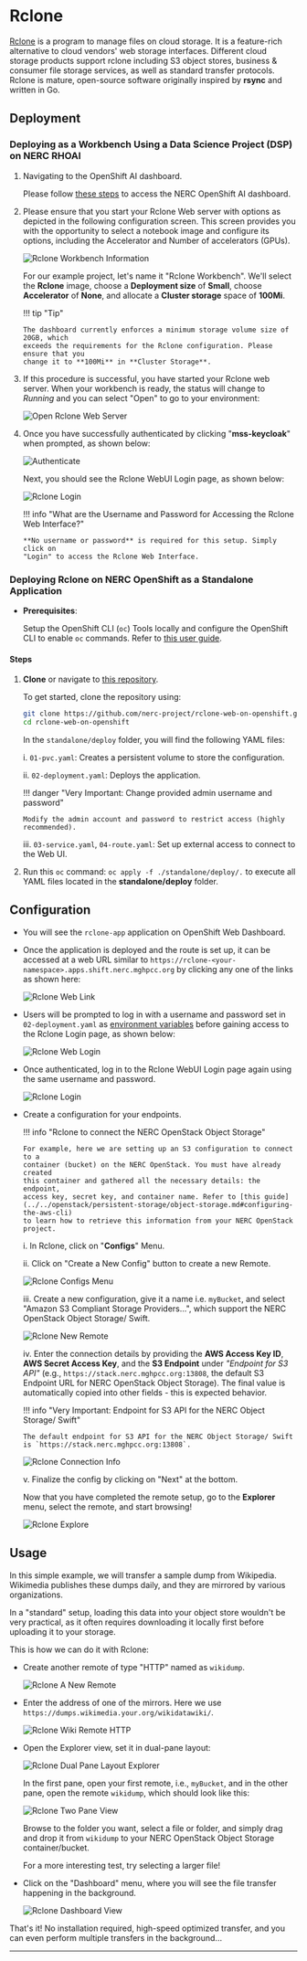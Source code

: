 # Rclone

[Rclone](https://rclone.org/) is a program to manage files on cloud storage. It
is a feature-rich alternative to cloud vendors' web storage interfaces. Different
cloud storage products support rclone including S3 object stores, business &
consumer file storage services, as well as standard transfer protocols. Rclone
is mature, open-source software originally inspired by **rsync** and written in Go.

## Deployment

### Deploying as a Workbench Using a Data Science Project (DSP) on NERC RHOAI

1.  Navigating to the OpenShift AI dashboard.

    Please follow [these steps](../../openshift-ai/logging-in/access-the-rhoai-dashboard.md)
    to access the NERC OpenShift AI dashboard.

2.  Please ensure that you start your Rclone Web server with options as depicted
    in the following configuration screen. This screen provides you with the opportunity
    to select a notebook image and configure its options, including the Accelerator
    and Number of accelerators (GPUs).

    ![Rclone Workbench Information](images/rclone-workbench.png)

    For our example project, let's name it "Rclone Workbench". We'll select the
    **Rclone** image, choose a **Deployment size** of **Small**, choose **Accelerator**
    of **None**, and allocate a **Cluster storage** space of **100Mi**.

    !!! tip "Tip"

        The dashboard currently enforces a minimum storage volume size of 20GB, which
        exceeds the requirements for the Rclone configuration. Please ensure that you
        change it to **100Mi** in **Cluster Storage**.

3.  If this procedure is successful, you have started your Rclone web server. When
    your workbench is ready, the status will change to _Running_ and you can select
    "Open" to go to your environment:

    ![Open Rclone Web Server](images/open-rclone-web-server.png)

4.  Once you have successfully authenticated by clicking "**mss-keycloak**" when
    prompted, as shown below:

    ![Authenticate](images/authenticate-user.png)

    Next, you should see the Rclone WebUI Login page, as shown below:

    ![Rclone Login](images/RHOAI-Rclone-login.png)

    !!! info "What are the Username and Password for Accessing the Rclone Web Interface?"

        **No username or password** is required for this setup. Simply click on
        "Login" to access the Rclone Web Interface.

### Deploying Rclone on NERC OpenShift as a Standalone Application

-   **Prerequisites**:

    Setup the OpenShift CLI (`oc`) Tools locally and configure the OpenShift CLI
    to enable `oc` commands. Refer to [this user guide](../../openshift/logging-in/setup-the-openshift-cli.md).

#### Steps

1.  **Clone** or navigate to [this repository](https://github.com/nerc-project/rclone-web-on-openshift.git).

    To get started, clone the repository using:

    ```sh
    git clone https://github.com/nerc-project/rclone-web-on-openshift.git
    cd rclone-web-on-openshift
    ```

    In the `standalone/deploy` folder, you will find the following YAML files:

    i. `01-pvc.yaml`: Creates a persistent volume to store the configuration.

    ii. `02-deployment.yaml`: Deploys the application.

    !!! danger "Very Important: Change provided admin username and password"

        Modify the admin account and password to restrict access (highly recommended).

    iii. `03-service.yaml`, `04-route.yaml`: Set up external access to connect to
    the Web UI.

2. Run this `oc` command: `oc apply -f ./standalone/deploy/.` to execute all YAML
files located in the **standalone/deploy** folder.

## Configuration

-   You will see the `rclone-app` application on OpenShift Web Dashboard.

-   Once the application is deployed and the route is set up, it can be accessed
    at a web URL similar to `https://rclone-<your-namespace>.apps.shift.nerc.mghpcc.org`
    by clicking any one of the links as shown here:

    ![Rclone Web Link](images/Rclone-route-link.png)

-   Users will be prompted to log in with a username and password set in
    `02-deployment.yaml` as [environment variables](https://github.com/nerc-project/rclone-web-on-openshift/blob/main/standalone/deploy/02-deployment.yaml#L40-L43)
    before gaining access to the Rclone Login page, as shown below:

    ![Rclone Web Login](images/rclone-web-login.png)  

-   Once authenticated, log in to the Rclone WebUI Login page again using the same
    username and password.

    ![Rclone Login](images/Rclone-login.png)

-   Create a configuration for your endpoints.

    !!! info "Rclone to connect the NERC OpenStack Object Storage"

        For example, here we are setting up an S3 configuration to connect to a
        container (bucket) on the NERC OpenStack. You must have already created
        this container and gathered all the necessary details: the endpoint,
        access key, secret key, and container name. Refer to [this guide](../../openstack/persistent-storage/object-storage.md#configuring-the-aws-cli)
        to learn how to retrieve this information from your NERC OpenStack project.

    i. In Rclone, click on "**Configs**" Menu.  

    ii. Click on "Create a New Config" button to create a new Remote.

    ![Rclone Configs Menu](images/Rclone-configs-menu.png)

    iii. Create a new configuration, give it a name i.e. `myBucket`, and select
    "Amazon S3 Compliant Storage Providers...", which support the NERC OpenStack
    Object Storage/ Swift.

    ![Rclone New Remote](images/Rclone-config-setup.png)

    iv. Enter the connection details by providing the **AWS Access Key ID**,
    **AWS Secret Access Key**, and the **S3 Endpoint** under
    _"Endpoint for S3 API"_ (e.g., `https://stack.nerc.mghpcc.org:13808`, the
    default S3 Endpoint URL for NERC OpenStack Object Storage). The final value
    is automatically copied into other fields - this is expected behavior.

    !!! info "Very Important: Endpoint for S3 API for the NERC Object Storage/ Swift"

        The default endpoint for S3 API for the NERC Object Storage/ Swift is `https://stack.nerc.mghpcc.org:13808`.

    ![Rclone Connection Info](images/Rclone-connection-info.png)

    v. Finalize the config by clicking on "Next" at the bottom.

    Now that you have completed the remote setup, go to the **Explorer** menu,
    select the remote, and start browsing!

    ![Rclone Explore](images/Rclone-explore.png)

## Usage

In this simple example, we will transfer a sample dump from Wikipedia. Wikimedia
publishes these dumps daily, and they are mirrored by various organizations.

In a "standard" setup, loading this data into your object store wouldn't be very
practical, as it often requires downloading it locally first before uploading it
to your storage.

This is how we can do it with Rclone:

-   Create another remote of type "HTTP" named as `wikidump`.

    ![Rclone A New Remote](images/Rclone-wiki-config.png)

-   Enter the address of one of the mirrors. Here we use `https://dumps.wikimedia.your.org/wikidatawiki/`.

    ![Rclone Wiki Remote HTTP](images/Rclone-wiki-http.png)

-   Open the Explorer view, set it in dual-pane layout:

    ![Rclone Dual Pane Layout Explorer](images/Rclone-dual-pane-layout.png)

    In the first pane, open your first remote, i.e., `myBucket`, and in the other
    pane, open the remote `wikidump`, which should look like this:

    ![Rclone Two Pane View](images/Rclone-two-pane-view.png)

    Browse to the folder you want, select a file or folder, and simply drag and
    drop it from `wikidump` to your NERC OpenStack Object Storage container/bucket.

    For a more interesting test, try selecting a larger file!

-   Click on the "Dashboard" menu, where you will see the file transfer happening
    in the background.

    ![Rclone Dashboard View](images/Rclone-dashboard.png)

That's it! No installation required, high-speed optimized transfer, and you can
even perform multiple transfers in the background...

---
